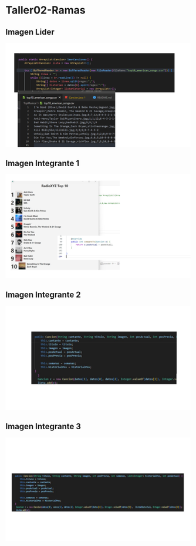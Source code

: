 # Taller02-Ramas

## Imagen Lider
<img src = "resultado/resultado1.png">

## Imagen Integrante 1
<img src="resultado/resultado2.png">

## Imagen Integrante 2
<img src = "resultado/resultado3.png">

## Imagen Integrante 3
<img src = "resultado/resultado4.png">
